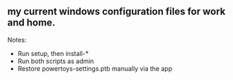 ## my current windows configuration files for work and home.

Notes:

* Run setup, then install-*
* Run both scripts as admin
* Restore powertoys-settings.ptb manually via the app
